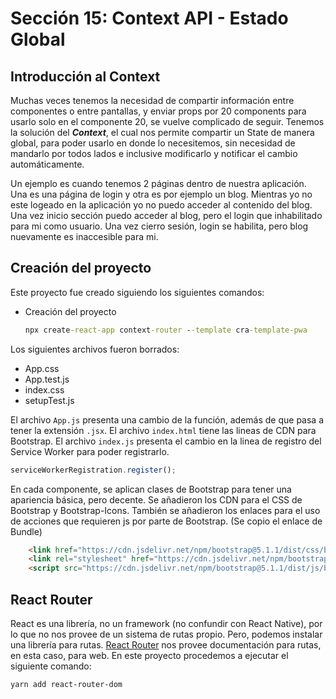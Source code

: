 # Sección 15: Context API - Estado Global

## Introducción al Context

Muchas veces tenemos la necesidad de compartir información entre componentes o entre pantallas, y enviar props por 20 components para usarlo solo en el componente 20, se vuelve complicado de seguir. Tenemos la solución del ***Context***, el cual nos permite compartir un State de manera global, para poder usarlo en donde lo necesitemos, sin necesidad de mandarlo por todos lados e inclusive modificarlo y notificar el cambio automáticamente.

Un ejemplo es cuando tenemos 2 páginas dentro de nuestra aplicación. Una es una página de login y otra es por ejemplo un blog. Mientras yo no este logeado en la aplicación yo no puedo acceder al contenido del blog. Una vez inicio sección puedo acceder al blog, pero el login que inhabilitado para mi como usuario. Una vez cierro sesión, login se habilita, pero blog nuevamente es inaccesible para mi.

## Creación del proyecto

Este proyecto fue creado siguiendo los siguientes comandos:

- Creación del proyecto

    ```cmd
    npx create-react-app context-router --template cra-template-pwa
    ```

Los siguientes archivos fueron borrados:

- App.css
- App.test.js
- index.css
- setupTest.js

El archivo `App.js` presenta una cambio de la función, además de que pasa a tener la extensión `.jsx`. El archivo `index.html` tiene las lineas de CDN para Bootstrap. El archivo `index.js` presenta el cambio en la linea de registro del Service Worker para poder registrarlo.

```js
serviceWorkerRegistration.register();
```

En cada componente, se aplican clases de Bootstrap para tener una apariencia básica, pero decente. Se añadieron los CDN para el CSS de Bootstrap y Bootstrap-Icons. También se añadieron los enlaces para el uso de acciones que requieren js por parte de Bootstrap. (Se copio el enlace de Bundle)

```html
    <link href="https://cdn.jsdelivr.net/npm/bootstrap@5.1.1/dist/css/bootstrap.min.css" rel="stylesheet" integrity="sha384-F3w7mX95PdgyTmZZMECAngseQB83DfGTowi0iMjiWaeVhAn4FJkqJByhZMI3AhiU" crossorigin="anonymous">
    <link rel="stylesheet" href="https://cdn.jsdelivr.net/npm/bootstrap-icons@1.5.0/font/bootstrap-icons.css">
    <script src="https://cdn.jsdelivr.net/npm/bootstrap@5.1.1/dist/js/bootstrap.bundle.min.js" integrity="sha384-/bQdsTh/da6pkI1MST/rWKFNjaCP5gBSY4sEBT38Q/9RBh9AH40zEOg7Hlq2THRZ" crossorigin="anonymous"></script>
```

## React Router

React es una librería, no un framework (no confundir con React Native), por lo que no nos provee de un sistema de rutas propio. Pero, podemos instalar una librería para rutas. [React Router](https://reactrouter.com/) nos provee documentación para rutas, en esta caso, para web. En este proyecto procedemos a ejecutar el siguiente comando:

```txt
yarn add react-router-dom
```
